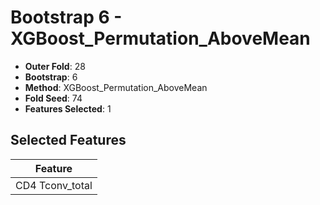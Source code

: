 # Bootstrap 6 - XGBoost_Permutation_AboveMean

- **Outer Fold**: 28
- **Bootstrap**: 6
- **Method**: XGBoost_Permutation_AboveMean
- **Fold Seed**: 74
- **Features Selected**: 1

## Selected Features

| Feature |
|---------|
| CD4 Tconv_total |
